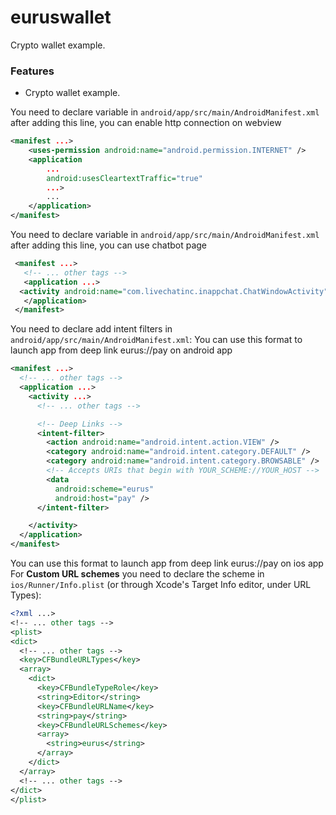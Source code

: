 # euruswallet

Crypto wallet example.
### Features
- Crypto wallet example.

You need to declare variable in `android/app/src/main/AndroidManifest.xml`
after adding this line, you can enable http connection on webview

```xml
<manifest ...>
    <uses-permission android:name="android.permission.INTERNET" />
    <application
        ...
        android:usesCleartextTraffic="true"
        ...>
        ...
    </application>
</manifest>
```

You need to declare variable in `android/app/src/main/AndroidManifest.xml`
after adding this line, you can use chatbot page

```xml
 <manifest ...>
   <!-- ... other tags -->
   <application ...>
  <activity android:name="com.livechatinc.inappchat.ChatWindowActivity" android:configChanges="orientation|screenSize" />
   </application>
 </manifest>

```

You need to declare add intent filters in `android/app/src/main/AndroidManifest.xml`:
You can use this format to launch app from deep link eurus://pay on android app

```xml
<manifest ...>
  <!-- ... other tags -->
  <application ...>
    <activity ...>
      <!-- ... other tags -->

      <!-- Deep Links -->
      <intent-filter>
        <action android:name="android.intent.action.VIEW" />
        <category android:name="android.intent.category.DEFAULT" />
        <category android:name="android.intent.category.BROWSABLE" />
        <!-- Accepts URIs that begin with YOUR_SCHEME://YOUR_HOST -->
        <data
          android:scheme="eurus"
          android:host="pay" />
      </intent-filter>

    </activity>
  </application>
</manifest>
```

You can use this format to launch app from deep link eurus://pay on ios app
For **Custom URL schemes** you need to declare the scheme in
`ios/Runner/Info.plist` (or through Xcode's Target Info editor,
under URL Types):

```xml
<?xml ...>
<!-- ... other tags -->
<plist>
<dict>
  <!-- ... other tags -->
  <key>CFBundleURLTypes</key>
  <array>
    <dict>
      <key>CFBundleTypeRole</key>
      <string>Editor</string>
      <key>CFBundleURLName</key>
      <string>pay</string>
      <key>CFBundleURLSchemes</key>
      <array>
        <string>eurus</string>
      </array>
    </dict>
  </array>
  <!-- ... other tags -->
</dict>
</plist>
```